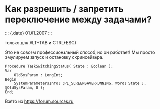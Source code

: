 Как разрешить / запретить переключение между задачами?
======================================================

::: {.date}
01.01.2007
:::

только для ALT+TAB и CTRL+ESC)

Это не совсем профессиональный способ, но он работает! Мы просто
эмулируем запуск и остановку скринсейвера.

    Procedure TaskSwitchingStatus( State : Boolean ); 
    Var 
        OldSysParam : LongInt; 
    Begin 
        SystemParametersInfo( SPI_SCREENSAVERRUNNING, Word( State ), @OldSysParam, 0 ); 
    End;

Взято из <https://forum.sources.ru>
